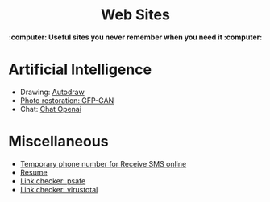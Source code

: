 <h1 align="center">Web Sites</h1>

<div align="center"> <strong>:computer: Useful sites you never remember when you need it :computer: </strong> </div>


# Artificial Intelligence

- Drawing: [Autodraw](https://www.autodraw.com/)
- [Photo restoration: GFP-GAN](https://app.baseten.co/apps/QPp4nPE/operator_views/RqgOnqV)
- Chat: [Chat Openai](https://chat.openai.com/a)

# Miscellaneous

- [Temporary phone number for Receive SMS online](https://online-sms.org/)
- [Resume](https://www.kickresume.com/en/)
- [Link checker: psafe](https://www.psafe.com/dfndr-lab/)
- [Link checker: virustotal](https://www.virustotal.com/gui/home/url)
